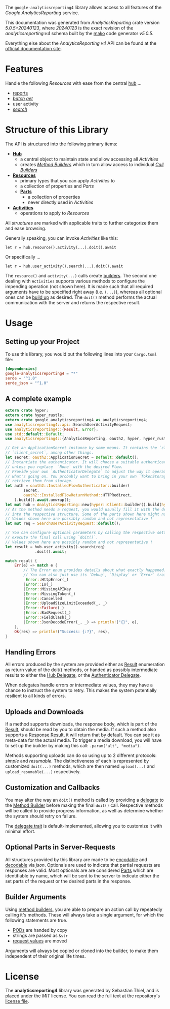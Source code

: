 <!---
DO NOT EDIT !
This file was generated automatically from 'src/generator/templates/api/README.md.mako'
DO NOT EDIT !
-->
The `google-analyticsreporting4` library allows access to all features of the *Google AnalyticsReporting* service.

This documentation was generated from *AnalyticsReporting* crate version *5.0.5+20240123*, where *20240123* is the exact revision of the *analyticsreporting:v4* schema built by the [mako](http://www.makotemplates.org/) code generator *v5.0.5*.

Everything else about the *AnalyticsReporting* *v4* API can be found at the
[official documentation site](https://developers.google.com/analytics/devguides/reporting/core/v4/).
# Features

Handle the following *Resources* with ease from the central [hub](https://docs.rs/google-analyticsreporting4/5.0.5+20240123/google_analyticsreporting4/AnalyticsReporting) ... 

* [reports](https://docs.rs/google-analyticsreporting4/5.0.5+20240123/google_analyticsreporting4/api::Report)
 * [*batch get*](https://docs.rs/google-analyticsreporting4/5.0.5+20240123/google_analyticsreporting4/api::ReportBatchGetCall)
* user activity
 * [*search*](https://docs.rs/google-analyticsreporting4/5.0.5+20240123/google_analyticsreporting4/api::UserActivitySearchCall)




# Structure of this Library

The API is structured into the following primary items:

* **[Hub](https://docs.rs/google-analyticsreporting4/5.0.5+20240123/google_analyticsreporting4/AnalyticsReporting)**
    * a central object to maintain state and allow accessing all *Activities*
    * creates [*Method Builders*](https://docs.rs/google-analyticsreporting4/5.0.5+20240123/google_analyticsreporting4/client::MethodsBuilder) which in turn
      allow access to individual [*Call Builders*](https://docs.rs/google-analyticsreporting4/5.0.5+20240123/google_analyticsreporting4/client::CallBuilder)
* **[Resources](https://docs.rs/google-analyticsreporting4/5.0.5+20240123/google_analyticsreporting4/client::Resource)**
    * primary types that you can apply *Activities* to
    * a collection of properties and *Parts*
    * **[Parts](https://docs.rs/google-analyticsreporting4/5.0.5+20240123/google_analyticsreporting4/client::Part)**
        * a collection of properties
        * never directly used in *Activities*
* **[Activities](https://docs.rs/google-analyticsreporting4/5.0.5+20240123/google_analyticsreporting4/client::CallBuilder)**
    * operations to apply to *Resources*

All *structures* are marked with applicable traits to further categorize them and ease browsing.

Generally speaking, you can invoke *Activities* like this:

```Rust,ignore
let r = hub.resource().activity(...).doit().await
```

Or specifically ...

```ignore
let r = hub.user_activity().search(...).doit().await
```

The `resource()` and `activity(...)` calls create [builders][builder-pattern]. The second one dealing with `Activities` 
supports various methods to configure the impending operation (not shown here). It is made such that all required arguments have to be 
specified right away (i.e. `(...)`), whereas all optional ones can be [build up][builder-pattern] as desired.
The `doit()` method performs the actual communication with the server and returns the respective result.

# Usage

## Setting up your Project

To use this library, you would put the following lines into your `Cargo.toml` file:

```toml
[dependencies]
google-analyticsreporting4 = "*"
serde = "^1.0"
serde_json = "^1.0"
```

## A complete example

```Rust
extern crate hyper;
extern crate hyper_rustls;
extern crate google_analyticsreporting4 as analyticsreporting4;
use analyticsreporting4::api::SearchUserActivityRequest;
use analyticsreporting4::{Result, Error};
use std::default::Default;
use analyticsreporting4::{AnalyticsReporting, oauth2, hyper, hyper_rustls, chrono, FieldMask};

// Get an ApplicationSecret instance by some means. It contains the `client_id` and 
// `client_secret`, among other things.
let secret: oauth2::ApplicationSecret = Default::default();
// Instantiate the authenticator. It will choose a suitable authentication flow for you, 
// unless you replace  `None` with the desired Flow.
// Provide your own `AuthenticatorDelegate` to adjust the way it operates and get feedback about 
// what's going on. You probably want to bring in your own `TokenStorage` to persist tokens and
// retrieve them from storage.
let auth = oauth2::InstalledFlowAuthenticator::builder(
        secret,
        oauth2::InstalledFlowReturnMethod::HTTPRedirect,
    ).build().await.unwrap();
let mut hub = AnalyticsReporting::new(hyper::Client::builder().build(hyper_rustls::HttpsConnectorBuilder::new().with_native_roots().unwrap().https_or_http().enable_http1().build()), auth);
// As the method needs a request, you would usually fill it with the desired information
// into the respective structure. Some of the parts shown here might not be applicable !
// Values shown here are possibly random and not representative !
let mut req = SearchUserActivityRequest::default();

// You can configure optional parameters by calling the respective setters at will, and
// execute the final call using `doit()`.
// Values shown here are possibly random and not representative !
let result = hub.user_activity().search(req)
             .doit().await;

match result {
    Err(e) => match e {
        // The Error enum provides details about what exactly happened.
        // You can also just use its `Debug`, `Display` or `Error` traits
         Error::HttpError(_)
        |Error::Io(_)
        |Error::MissingAPIKey
        |Error::MissingToken(_)
        |Error::Cancelled
        |Error::UploadSizeLimitExceeded(_, _)
        |Error::Failure(_)
        |Error::BadRequest(_)
        |Error::FieldClash(_)
        |Error::JsonDecodeError(_, _) => println!("{}", e),
    },
    Ok(res) => println!("Success: {:?}", res),
}

```
## Handling Errors

All errors produced by the system are provided either as [Result](https://docs.rs/google-analyticsreporting4/5.0.5+20240123/google_analyticsreporting4/client::Result) enumeration as return value of
the doit() methods, or handed as possibly intermediate results to either the 
[Hub Delegate](https://docs.rs/google-analyticsreporting4/5.0.5+20240123/google_analyticsreporting4/client::Delegate), or the [Authenticator Delegate](https://docs.rs/yup-oauth2/*/yup_oauth2/trait.AuthenticatorDelegate.html).

When delegates handle errors or intermediate values, they may have a chance to instruct the system to retry. This 
makes the system potentially resilient to all kinds of errors.

## Uploads and Downloads
If a method supports downloads, the response body, which is part of the [Result](https://docs.rs/google-analyticsreporting4/5.0.5+20240123/google_analyticsreporting4/client::Result), should be
read by you to obtain the media.
If such a method also supports a [Response Result](https://docs.rs/google-analyticsreporting4/5.0.5+20240123/google_analyticsreporting4/client::ResponseResult), it will return that by default.
You can see it as meta-data for the actual media. To trigger a media download, you will have to set up the builder by making
this call: `.param("alt", "media")`.

Methods supporting uploads can do so using up to 2 different protocols: 
*simple* and *resumable*. The distinctiveness of each is represented by customized 
`doit(...)` methods, which are then named `upload(...)` and `upload_resumable(...)` respectively.

## Customization and Callbacks

You may alter the way an `doit()` method is called by providing a [delegate](https://docs.rs/google-analyticsreporting4/5.0.5+20240123/google_analyticsreporting4/client::Delegate) to the 
[Method Builder](https://docs.rs/google-analyticsreporting4/5.0.5+20240123/google_analyticsreporting4/client::CallBuilder) before making the final `doit()` call. 
Respective methods will be called to provide progress information, as well as determine whether the system should 
retry on failure.

The [delegate trait](https://docs.rs/google-analyticsreporting4/5.0.5+20240123/google_analyticsreporting4/client::Delegate) is default-implemented, allowing you to customize it with minimal effort.

## Optional Parts in Server-Requests

All structures provided by this library are made to be [encodable](https://docs.rs/google-analyticsreporting4/5.0.5+20240123/google_analyticsreporting4/client::RequestValue) and 
[decodable](https://docs.rs/google-analyticsreporting4/5.0.5+20240123/google_analyticsreporting4/client::ResponseResult) via *json*. Optionals are used to indicate that partial requests are responses 
are valid.
Most optionals are are considered [Parts](https://docs.rs/google-analyticsreporting4/5.0.5+20240123/google_analyticsreporting4/client::Part) which are identifiable by name, which will be sent to 
the server to indicate either the set parts of the request or the desired parts in the response.

## Builder Arguments

Using [method builders](https://docs.rs/google-analyticsreporting4/5.0.5+20240123/google_analyticsreporting4/client::CallBuilder), you are able to prepare an action call by repeatedly calling it's methods.
These will always take a single argument, for which the following statements are true.

* [PODs][wiki-pod] are handed by copy
* strings are passed as `&str`
* [request values](https://docs.rs/google-analyticsreporting4/5.0.5+20240123/google_analyticsreporting4/client::RequestValue) are moved

Arguments will always be copied or cloned into the builder, to make them independent of their original life times.

[wiki-pod]: http://en.wikipedia.org/wiki/Plain_old_data_structure
[builder-pattern]: http://en.wikipedia.org/wiki/Builder_pattern
[google-go-api]: https://github.com/google/google-api-go-client

# License
The **analyticsreporting4** library was generated by Sebastian Thiel, and is placed 
under the *MIT* license.
You can read the full text at the repository's [license file][repo-license].

[repo-license]: https://github.com/Byron/google-apis-rsblob/main/LICENSE.md

